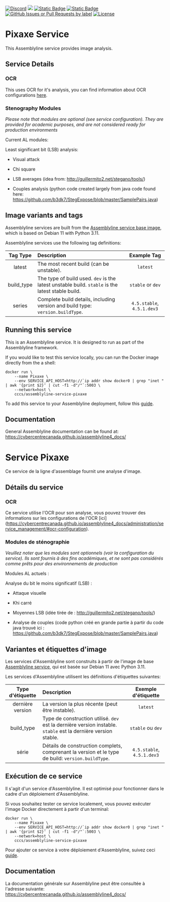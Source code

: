 [![Discord](https://img.shields.io/badge/chat-on%20discord-7289da.svg?sanitize=true)](https://discord.gg/GUAy9wErNu)
[![](https://img.shields.io/discord/908084610158714900)](https://discord.gg/GUAy9wErNu)
[![Static Badge](https://img.shields.io/badge/github-assemblyline-blue?logo=github)](https://github.com/CybercentreCanada/assemblyline)
[![Static Badge](https://img.shields.io/badge/github-assemblyline\_service\_pixaxe-blue?logo=github)](https://github.com/CybercentreCanada/assemblyline-service-pixaxe)
[![GitHub Issues or Pull Requests by label](https://img.shields.io/github/issues/CybercentreCanada/assemblyline/service-Pixaxe)](https://github.com/CybercentreCanada/assemblyline/issues?q=is:issue+is:open+label:service-Pixaxe)
[![License](https://img.shields.io/github/license/CybercentreCanada/assemblyline-service-pixaxe)](./LICENSE)
# Pixaxe Service

This Assemblyline service provides image analysis.

## Service Details

### OCR
This uses OCR for it's analysis, you can find information about OCR configurations [here](https://cybercentrecanada.github.io/assemblyline4_docs/administration/service_management/#ocr-configuration).


### Stenography Modules

*Please note that modules are optional (see service configuration). They are provided for academic purposes,
and are not considered ready for production environments*

Current AL modules:

Least significant bit (LSB) analysis:

- Visual attack

- Chi square

- LSB averages (idea from: http://guillermito2.net/stegano/tools/)

- Couples analysis (python code created largely from java code found here: https://github.com/b3dk7/StegExpose/blob/master/SamplePairs.java)

## Image variants and tags

Assemblyline services are built from the [Assemblyline service base image](https://hub.docker.com/r/cccs/assemblyline-v4-service-base),
which is based on Debian 11 with Python 3.11.

Assemblyline services use the following tag definitions:

| **Tag Type** | **Description**                                                                                  |      **Example Tag**       |
| :----------: | :----------------------------------------------------------------------------------------------- | :------------------------: |
|    latest    | The most recent build (can be unstable).                                                         |          `latest`          |
|  build_type  | The type of build used. `dev` is the latest unstable build. `stable` is the latest stable build. |     `stable` or `dev`      |
|    series    | Complete build details, including version and build type: `version.buildType`.                   | `4.5.stable`, `4.5.1.dev3` |

## Running this service

This is an Assemblyline service. It is designed to run as part of the Assemblyline framework.

If you would like to test this service locally, you can run the Docker image directly from the a shell:

    docker run \
        --name Pixaxe \
        --env SERVICE_API_HOST=http://`ip addr show docker0 | grep "inet " | awk '{print $2}' | cut -f1 -d"/"`:5003 \
        --network=host \
        cccs/assemblyline-service-pixaxe

To add this service to your Assemblyline deployment, follow this
[guide](https://cybercentrecanada.github.io/assemblyline4_docs/developer_manual/services/run_your_service/#add-the-container-to-your-deployment).

## Documentation

General Assemblyline documentation can be found at: https://cybercentrecanada.github.io/assemblyline4_docs/

# Service Pixaxe

Ce service de la ligne d'assemblage fournit une analyse d'image.

## Détails du service

### OCR
Ce service utilise l'OCR pour son analyse, vous pouvez trouver des informations sur les configurations de l'OCR [ici] (https://cybercentrecanada.github.io/assemblyline4_docs/administration/service_management/#ocr-configuration).

### Modules de sténographie

*Veuillez noter que les modules sont optionnels (voir la configuration du service). Ils sont fournis à des fins académiques,
et ne sont pas considérés comme prêts pour des environnements de production*

Modules AL actuels :

Analyse du bit le moins significatif (LSB) :

- Attaque visuelle

- Khi carré

- Moyennes LSB (idée tirée de : http://guillermito2.net/stegano/tools/)

- Analyse de couples (code python créé en grande partie à partir du code java trouvé ici : https://github.com/b3dk7/StegExpose/blob/master/SamplePairs.java)

## Variantes et étiquettes d'image

Les services d'Assemblyline sont construits à partir de l'image de base [Assemblyline service](https://hub.docker.com/r/cccs/assemblyline-v4-service-base),
qui est basée sur Debian 11 avec Python 3.11.

Les services d'Assemblyline utilisent les définitions d'étiquettes suivantes:

| **Type d'étiquette** | **Description**                                                                                                |  **Exemple d'étiquette**   |
| :------------------: | :------------------------------------------------------------------------------------------------------------- | :------------------------: |
|   dernière version   | La version la plus récente (peut être instable).                                                               |          `latest`          |
|      build_type      | Type de construction utilisé. `dev` est la dernière version instable. `stable` est la dernière version stable. |     `stable` ou `dev`      |
|        série         | Détails de construction complets, comprenant la version et le type de build: `version.buildType`.              | `4.5.stable`, `4.5.1.dev3` |

## Exécution de ce service

Il s'agit d'un service d'Assemblyline. Il est optimisé pour fonctionner dans le cadre d'un déploiement d'Assemblyline.

Si vous souhaitez tester ce service localement, vous pouvez exécuter l'image Docker directement à partir d'un terminal:

    docker run \
        --name Pixaxe \
        --env SERVICE_API_HOST=http://`ip addr show docker0 | grep "inet " | awk '{print $2}' | cut -f1 -d"/"`:5003 \
        --network=host \
        cccs/assemblyline-service-pixaxe

Pour ajouter ce service à votre déploiement d'Assemblyline, suivez ceci
[guide](https://cybercentrecanada.github.io/assemblyline4_docs/fr/developer_manual/services/run_your_service/#add-the-container-to-your-deployment).

## Documentation

La documentation générale sur Assemblyline peut être consultée à l'adresse suivante: https://cybercentrecanada.github.io/assemblyline4_docs/

